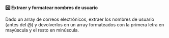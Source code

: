 <strong>4️⃣ Extraer y formatear nombres de usuario</strong>

Dado un array de correos electrónicos, extraer los nombres de usuario (antes del @) y devolverlos en un array formateados con la primera letra en mayúscula y el resto en minúscula.